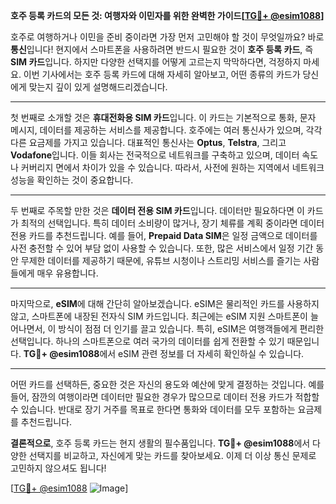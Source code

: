 **호주 등록 카드의 모든 것: 여행자와 이민자를 위한 완벽한 가이드[[TG💪+ @esim1088](https://t.me/s/esim1088)]**

호주로 여행하거나 이민을 준비 중이라면 가장 먼저 고민해야 할 것이 무엇일까요? 바로 **통신**입니다! 현지에서 스마트폰을 사용하려면 반드시 필요한 것이 **호주 등록 카드**, 즉 **SIM 카드**입니다. 하지만 다양한 선택지를 어떻게 고르는지 막막하다면, 걱정하지 마세요. 이번 기사에서는 호주 등록 카드에 대해 자세히 알아보고, 어떤 종류의 카드가 당신에게 맞는지 깊이 있게 설명해드리겠습니다.

---

첫 번째로 소개할 것은 **휴대전화용 SIM 카드**입니다. 이 카드는 기본적으로 통화, 문자 메시지, 데이터를 제공하는 서비스를 제공합니다. 호주에는 여러 통신사가 있으며, 각각 다른 요금제를 가지고 있습니다. 대표적인 통신사는 **Optus**, **Telstra**, 그리고 **Vodafone**입니다. 이들 회사는 전국적으로 네트워크를 구축하고 있으며, 데이터 속도나 커버리지 면에서 차이가 있을 수 있습니다. 따라서, 사전에 원하는 지역에서 네트워크 성능을 확인하는 것이 중요합니다.

---

두 번째로 주목할 만한 것은 **데이터 전용 SIM 카드**입니다. 데이터만 필요하다면 이 카드가 최적의 선택입니다. 특히 데이터 소비량이 많거나, 장기 체류를 계획 중이라면 데이터 전용 카드를 추천드립니다. 예를 들어, **Prepaid Data SIM**은 일정 금액으로 데이터를 사전 충전할 수 있어 부담 없이 사용할 수 있습니다. 또한, 많은 서비스에서 일정 기간 동안 무제한 데이터를 제공하기 때문에, 유튜브 시청이나 스트리밍 서비스를 즐기는 사람들에게 매우 유용합니다.

---

마지막으로, **eSIM**에 대해 간단히 알아보겠습니다. eSIM은 물리적인 카드를 사용하지 않고, 스마트폰에 내장된 전자식 SIM 카드입니다. 최근에는 eSIM 지원 스마트폰이 늘어나면서, 이 방식이 점점 더 인기를 끌고 있습니다. 특히, eSIM은 여행객들에게 편리한 선택입니다. 하나의 스마트폰으로 여러 국가의 데이터를 쉽게 전환할 수 있기 때문입니다. **TG💪+ @esim1088**에서 eSIM 관련 정보를 더 자세히 확인하실 수 있습니다.

---

어떤 카드를 선택하든, 중요한 것은 자신의 용도와 예산에 맞게 결정하는 것입니다. 예를 들어, 잠깐의 여행이라면 데이터만 필요한 경우가 많으므로 데이터 전용 카드가 적합할 수 있습니다. 반대로 장기 거주를 목표로 한다면 통화와 데이터를 모두 포함하는 요금제를 추천드립니다.

**결론적으로**, 호주 등록 카드는 현지 생활의 필수품입니다. **TG💪+ @esim1088**에서 다양한 선택지를 비교하고, 자신에게 맞는 카드를 찾아보세요. 이제 더 이상 통신 문제로 고민하지 않으셔도 됩니다!

[[TG💪+ @esim1088](https://t.me/s/esim1088) ![Image](https://i.postimg.cc/Y0z9fWf4/image.png)]